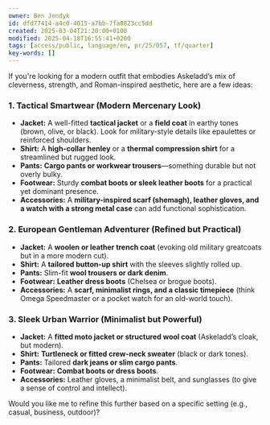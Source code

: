 ```yaml
---
owner: Ben Jendyk
id: dfd77414-a4c0-4015-a7bb-7fa0823cc5dd
created: 2025-03-04T21:20:00+0100
modified: 2025-04-18T16:55:41+0200
tags: [access/public, language/en, pr/25/057, tf/quarter]
key-words: []
---
```


If you're looking for a modern outfit that embodies Askeladd’s mix of cleverness, strength, and Roman-inspired aesthetic, here are a few ideas:  

### **1. Tactical Smartwear (Modern Mercenary Look)**
   - **Jacket:** A well-fitted **tactical jacket** or a **field coat** in earthy tones (brown, olive, or black). Look for military-style details like epaulettes or reinforced shoulders.  
   - **Shirt:** A **high-collar henley** or a **thermal compression shirt** for a streamlined but rugged look.  
   - **Pants:** **Cargo pants or workwear trousers**—something durable but not overly bulky.  
   - **Footwear:** Sturdy **combat boots or sleek leather boots** for a practical yet dominant presence.  
   - **Accessories:** A **military-inspired scarf (shemagh), leather gloves, and a watch with a strong metal case** can add functional sophistication.

### **2. European Gentleman Adventurer (Refined but Practical)**
   - **Jacket:** A **woolen or leather trench coat** (evoking old military greatcoats but in a more modern cut).  
   - **Shirt:** A **tailored button-up shirt** with the sleeves slightly rolled up.  
   - **Pants:** Slim-fit **wool trousers or dark denim**.  
   - **Footwear:** **Leather dress boots** (Chelsea or brogue boots).  
   - **Accessories:** A **scarf, minimalist rings, and a classic timepiece** (think Omega Speedmaster or a pocket watch for an old-world touch).

### **3. Sleek Urban Warrior (Minimalist but Powerful)**
   - **Jacket:** A **fitted moto jacket or structured wool coat** (Askeladd’s cloak, but modern).  
   - **Shirt:** **Turtleneck or fitted crew-neck sweater** (black or dark tones).  
   - **Pants:** Tailored **dark jeans or slim cargo pants**.  
   - **Footwear:** **Combat boots or dress boots**.  
   - **Accessories:** Leather gloves, a minimalist belt, and sunglasses (to give a sense of control and intellect).  

Would you like me to refine this further based on a specific setting (e.g., casual, business, outdoor)?